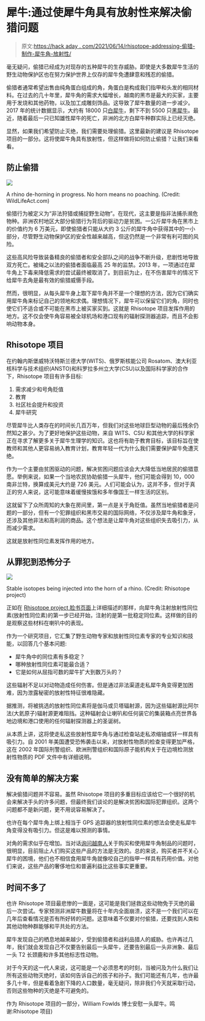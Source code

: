 # 犀牛:通过使犀牛角具有放射性来解决偷猎问题

> 原文:[https://hack aday . com/2021/06/14/rhisotope-addressing-偷猎-制作-犀牛角-放射性/](https://hackaday.com/2021/06/14/rhisotope-addressing-poaching-by-making-rhinoceros-horns-radioactive/)

毫无疑问，偷猎已经成为对现存的五种犀牛的生存威胁。即使是大多数犀牛生活的野生动物保护区也在努力保护世界上仅存的犀牛免遭肆意和残忍的偷猎。

偷猎者通常希望出售由纯角蛋白组成的角，角蛋白是构成我们指甲和头发的相同材料。在过去的几十年里，犀牛角的需求大幅增长，越南的黑市是最大的买家，主要用于发烧和其他药物，以及加工成雕刻饰品。这导致了犀牛数量的进一步减少。2017 年的统计数据显示，大约有 18000 只[白犀牛](https://ourworldindata.org/grapher/southern-white-rhinos)，剩下不到 5500 只[黑犀牛](https://ourworldindata.org/grapher/black-rhinos)。最近，随着最后一只已知雄性犀牛的死亡，非洲的北方白犀牛种群实际上已经灭绝。

显然，如果我们希望防止灭绝，我们需要处理偷猎。这里最新的建议是 Rhisotope 项目的一部分。这将使犀牛角具有放射性，但这样做将如何防止偷猎？让我们来看看。

## 防止偷猎

[![](../Images/6b3e25ab1b6ba1da007843e43e60a8be.png)](https://hackaday.com/wp-content/uploads/2021/05/Dehorning.jpg)

A rhino de-horning in progress. No horn means no poaching. (Credit: WildLifeAct.com)

偷猎行为被定义为“非法狩猎或捕捉野生动物”。在现代，这主要是指非法捕杀濒危物种。非洲农村地区大部分偷猎行为背后的驱动力是贫困。一公斤犀牛角在黑市上的价值约为 6 万美元，即使偷猎者只能从大约 3 公斤的犀牛角中获得其中的一小部分，尽管野生动物保护区的安全性越来越高，但这仍然是一个非常有利可图的风险。

这些高风险导致装备精良的偷猎者和安全部队之间的战争不断升级，悲剧性地导致双方死亡。被绳之以法的偷猎者面临最高 25 年的监禁。2013 年，一项通过在犀牛角上下毒来降低需求的尝试最终被取消了。到目前为止，在不伤害犀牛的情况下给犀牛去角是最有效的偷猎威慑手段。

然而，很明显，从每头犀牛身上取下犀牛角并不是一个理想的方法，因为它们确实用犀牛角来标记自己的领地和求偶。理想情况下，犀牛可以保留它们的角，同时也使它们不适合或不可能在黑市上被买家买到。这就是 Rhisotope 项目发挥作用的地方。这不仅会使牛角容易被全球机场和港口现有的辐射探测器追踪，而且不会影响动物本身。

## Rhisotope 项目

在约翰内斯堡威特沃特斯兰德大学(WITS)、俄罗斯核能公司 Rosatom、澳大利亚核科学与技术组织(ANSTO)和科罗拉多州立大学(CSU)以及国际科学家的合作下，Rhisotope 项目有许多目标:

1.  需求减少和号角贬值
2.  教育
3.  社区社会提升和投资
4.  犀牛研究

尽管犀牛比人类存在的时间长几百万年，但我们对这些地球巨型动物的最后残余仍然知之甚少。为了更好地保护这些动物，来自 WITS、CSU 和其他大学的科学家正在寻求了解更多关于犀牛生理学的知识。这也将有助于教育目标，该目标旨在使教师和其他人更容易纳入教育计划，教育年轻一代为什么我们需要保护犀牛免遭灭绝。

作为一个主要由贫困驱动的问题，解决贫困问题应该会大大降低当地居民的偷猎意愿。举例来说，如果一个当地农民协助偷猎一头犀牛，他们可能会得到 10，000 南非兰特，换算成美元大约是 726 美元。人们可能会认为，这并不多，但对于真正的穷人来说，这可能意味着缓慢挨饿和多年像国王一样生活的区别。

这就留下了众所周知的大象在房间里，第一点是关于角贬值。虽然当地偷猎者是问题的一部分，但有一个犯罪组织和黑市交易的国际网络，不仅涉及犀牛角和象牙，还涉及其他非法和高利润的商品。这个想法是让犀牛角对这些组织失去吸引力，从而减少需求。

这就是放射性同位素发挥作用的地方。

## 从罪犯到恐怖分子

[![](../Images/b81d5330be9f1ae5a9ebe22f0594e4d0.png)](https://hackaday.com/wp-content/uploads/2021/05/185742906_115828430620627_730577026157506145_n.jpg)

Stable isotopes being injected into the horn of a rhino. (Credit: Rhisotope project)

正如在 [Rhisotope project 脸书页面](https://www.facebook.com/Rhisotope/)上详细描述的那样，向犀牛角注射放射性同位素(放射性同位素)的第一步已经开始，注射的是第一批稳定同位素。这样做的目的是观察这些材料在喇叭中的表现。

作为一个研究项目，它汇集了野生动物专家和放射性同位素专家的专业知识和技能，以回答几个基本问题:

*   犀牛角中的同位素有多稳定？
*   哪种放射性同位素可能最合适？
*   它是如何从屈指可数的犀牛扩大到数万头的？

这些辐射不足以对动物造成任何伤害。但是通过非法渠道走私犀牛角变得更加困难，因为泄露秘密的放射性特征很难隐藏。

据推测，将被挑选的放射性同位素将是伽马或贝塔辐射源，因为这些辐射源比阿尔法(大氦原子)辐射源更难阻挡。这种辐射会让喇叭和任何装它的集装箱点亮世界各地边境和港口使用的任何辐射探测器上的圣诞树。

从本质上讲，这将使走私这些放射性犀牛角与通过检查站走私浓缩铀或钚一样具有吸引力。自 2001 年美国遭受恐怖袭击以来，对放射性物质的检查变得更加严格，这在 2002 年国际刑警组织、欧洲刑警组织和国际原子能机构关于在边境检测放射性物质的 PDF 文件中有详细说明。

## 没有简单的解决方案

解决偷猎问题并不容易。虽然 Rhisotope 项目的多重目标应该给它一个很好的机会来解决手头的许多问题，但最终我们谈论的是解决贫困和国际犯罪组织。这两个问题都不是新问题，更不用说容易解决了。

也许在每个犀牛角上绑上相当于 GPS 追踪器的放射性同位素的想法会使走私犀牛角变得没有吸引力。但这是难以预测的事情。

对角的需求似乎在增加。当对话[询问越南人](https://theconversation.com/we-asked-people-in-vietnam-why-they-use-rhino-horn-heres-what-they-said-116307)关于购买和使用犀牛角制品的问题时，很明显，目前阻止人们购买这些产品的方法是无效的。总的来说，购买者并不关心犀牛的困境，他们也不相信食用犀牛角就像咬自己的指甲一样具有药用价值。对他们来说，这些产品的奢侈地位和普遍利益比这些事实更重要。

## 时间不多了

也许 Rhisotope 项目最悲惨的一面是，这可能是我们拯救这些动物免于灭绝的最后一次尝试。专家预测非洲犀牛数量将在十年内全面崩溃，这不是一个我们可以在几年后查看情况是否有所好转的问题。这意味着不仅要对付偷猎，还要找到人类和其他动物种群能够和平共处的方法。

犀牛发现自己的栖息地越来越少，受到偷猎者和战利品猎人的威胁。也许再过几年，我们就会发现自己不仅要告别最后一头犀牛，还要告别最后一头非洲象、最后一头 T2 长颈鹿和许多其他标志性动物。

对于今天的这一代人来说，这可能是一个必须思考的时刻，当被问及为什么我们让所有这些动物灭绝时，该如何告诉自己的孩子和孙子。我们可能还有几年，也许最多几十年，但是看着急剧下降的人口数量，毫无疑问，除非我们今天就采取行动，否则这些物种的灭绝是不可避免的。

作为 Rhisotope 项目的一部分，William Fowlds 博士安慰一头犀牛。鸣谢:Rhisotope 项目)